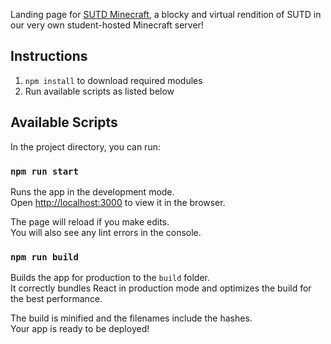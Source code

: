 Landing page for [SUTD Minecraft](https://sutdmc.opensutd.org), a blocky and virtual rendition of SUTD in our very own student-hosted Minecraft server!

## Instructions

1. `npm install` to download required modules
2. Run available scripts as listed below

## Available Scripts

In the project directory, you can run:

### `npm run start`

Runs the app in the development mode.<br />
Open [http://localhost:3000](http://localhost:3000) to view it in the browser.

The page will reload if you make edits.<br />
You will also see any lint errors in the console.

### `npm run build`

Builds the app for production to the `build` folder.<br />
It correctly bundles React in production mode and optimizes the build for the best performance.

The build is minified and the filenames include the hashes.<br />
Your app is ready to be deployed!
